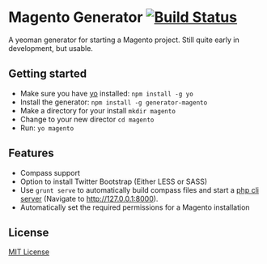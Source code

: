 # Magento Generator [![Build Status](https://travis-ci.org/josh-taylor/generator-magento.png?branch=0.3.0)](https://travis-ci.org/josh-taylor/generator-magento)

A yeoman generator for starting a Magento project. Still quite early in development, but usable.

## Getting started
- Make sure you have [yo](https://github.com/yeoman/yo) installed:
    `npm install -g yo`
- Install the generator: `npm install -g generator-magento`
- Make a directory for your install `mkdir magento`
- Change to your new director `cd magento`
- Run: `yo magento`

## Features
- Compass support
- Option to install Twitter Bootstrap (Either LESS or SASS)
- Use `grunt serve` to automatically build compass files and start a [php cli server](http://www.php.net/manual/en/features.commandline.webserver.php) (Navigate to http://127.0.0.1:8000).
- Automatically set the required permissions for a Magento installation

## License
[MIT License](http://en.wikipedia.org/wiki/MIT_License)
